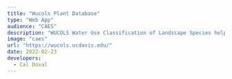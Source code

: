 ```yaml
---
title: "Wucols Plant Database"
type: "Web App"
audience: "CAES"
description: "WUCOLS Water Use Classification of Landscape Species helps you create a landscape plan based on plant water use within your city/region."
image: "caes"
url: "https://wucols.ucdavis.edu/"
date: 2022-02-23
developers:
  - Cal Doval
---
```

